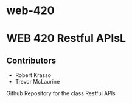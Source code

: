 # web-420
<h1>WEB 420 Restful APIsL</h1>
<h2>Contributors</h2>
<ul>
    <li>Robert Krasso</li>
    <li>Trevor McLaurine</li>
</ul>
Github Repository for the class Restful APIs
